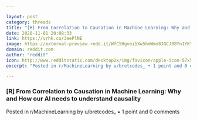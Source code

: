 ```yaml
---

layout: post
category: threads
title: "[R] From Correlation to Causation in Machine Learning: Why and How our AI needs to understand causality"
date: 2020-11-01 20:08:33
link: https://vrhk.co/3eePlNE
image: https://external-preview.redd.it/WfC5Hgvoi5Xw5hmWmn8JGCJ08Yn1YKYIeTvAhX95ffw.jpg?width=1200&height=628.272251309&auto=webp&crop=1200:628.272251309,smart&s=248eefd7bde68a0adfd35061dfcd02a7114cf535
domain: reddit.com
author: "reddit"
icon: http://www.redditstatic.com/desktop2x/img/favicon/apple-icon-57x57.png
excerpt: "Posted in r/MachineLearning by u/bretcodes_ • 1 point and 0 comments"

---
```


### [R] From Correlation to Causation in Machine Learning: Why and How our AI needs to understand causality

Posted in r/MachineLearning by u/bretcodes_ • 1 point and 0 comments